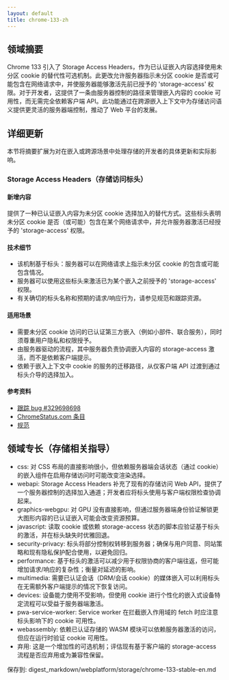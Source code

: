 ```yaml
---
layout: default
title: chrome-133-zh
---
```


## 领域摘要

Chrome 133 引入了 Storage Access Headers，作为已认证嵌入内容选择使用未分区 cookie 的替代性可选机制。此更改允许服务器指示未分区 cookie 是否或可能包含在网络请求中，并使服务器能够激活先前已授予的 'storage-access' 权限。对于开发者，这提供了一条由服务器控制的路径来管理嵌入内容的 cookie 可用性，而无需完全依赖客户端 API。此功能通过在跨源嵌入上下文中为存储访问语义提供更灵活的服务器端控制，推动了 Web 平台的发展。

## 详细更新

本节将摘要扩展为对在嵌入或跨源场景中处理存储的开发者的具体更新和实际影响。

### Storage Access Headers（存储访问标头）

#### 新增内容
提供了一种已认证嵌入内容为未分区 cookie 选择加入的替代方式。这些标头表明未分区 cookie 是否（或可能）包含在某个网络请求中，并允许服务器激活已经授予的 'storage-access' 权限。

#### 技术细节
- 该机制基于标头：服务器可以在网络请求上指示未分区 cookie 的包含或可能包含情况。
- 服务器可以使用这些标头来激活已为某个嵌入之前授予的 'storage-access' 权限。
- 有关确切的标头名称和预期的请求/响应行为，请参见规范和跟踪资源。

#### 适用场景
- 需要未分区 cookie 访问的已认证第三方嵌入（例如小部件、联合服务），同时须尊重用户隐私和权限授予。
- 由服务器驱动的流程，其中服务器负责协调嵌入内容的 storage-access 激活，而不是依赖客户端提示。
- 依赖于嵌入上下文中 cookie 的服务的迁移路径，从仅客户端 API 过渡到通过标头介导的选择加入。

#### 参考资料
- [跟踪 bug #329698698](https://issues.chromium.org/issues/329698698)
- [ChromeStatus.com 条目](https://chromestatus.com/feature/6146353156849664)
- [规范](https://privacycg.github.io/storage-access-headers)

## 领域专长（存储相关指导）

- css: 对 CSS 布局的直接影响很小，但依赖服务器端会话状态（通过 cookie）的嵌入组件在启用存储访问时可能改变渲染选择。
- webapi: Storage Access Headers 补充了现有的存储访问 Web API，提供了一个服务器控制的选择加入通道；开发者应将标头使用与客户端权限检查协调起来。
- graphics-webgpu: 对 GPU 没有直接影响，但通过服务器端身份验证解锁更大图形内容的已认证嵌入可能会改变资源预算。
- javascript: 读取 cookie 或依赖 storage-access 状态的脚本应验证基于标头的激活，并在标头缺失时优雅回退。
- security-privacy: 标头将部分控制权转移到服务器；确保与用户同意、同站策略和现有隐私保护配合使用，以避免回归。
- performance: 基于标头的激活可以减少用于权限协商的客户端往返，但可能增加请求/响应的复杂性；衡量对延迟的影响。
- multimedia: 需要已认证会话（DRM/会话 cookie）的媒体嵌入可以利用标头在无需额外客户端提示的情况下恢复访问。
- devices: 设备能力使用不受影响，但使用 cookie 进行个性化的嵌入式设备特定流程可以受益于服务器端激活。
- pwa-service-worker: Service worker 在拦截嵌入作用域的 fetch 时应注意标头影响下的 cookie 可用性。
- webassembly: 依赖已认证存储的 WASM 模块可以依赖服务器激活的访问，但应在运行时验证 cookie 可用性。
- 弃用: 这是一个增加性的可选机制；评估现有基于客户端的 storage-access 流程是否应弃用或为兼容性保留。

保存到: digest_markdown/webplatform/storage/chrome-133-stable-en.md
